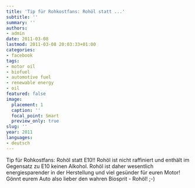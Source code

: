 ```yaml
---
title: 'Tip für Rohkostfans: Rohöl statt ...'
subtitle: ''
summary: ''
authors:
- admin
date: 2011-03-08
lastmod: 2011-03-08 20:03:33+01:00
categories:
- facebook
tags:
- motor oil
- biofuel
- automotive fuel
- renewable energy
- oil
featured: false
image:
  placement: 1
  caption: ''
  focal_point: Smart
  preview_only: true
slug: ''
year: 2011
languages:
- deutsch
---
```


Tip für Rohkostfans: Rohöl statt E10!! Rohöl ist nicht raffiniert und enthält im Gegensatz zu E10 keinen Alkohol. Rohöl ist daher wesentlich energiesparender in der Herstellung und viel gesünder für euren Motor! Gönnt eurem Auto also lieber den wahren Biosprit - Rohöl! ;-)